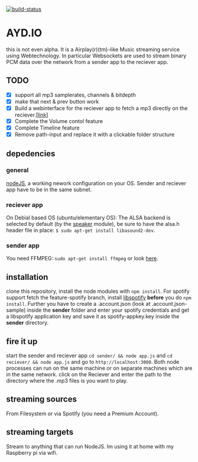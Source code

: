 [![build-status](https://www.codeship.io/projects/86761240-8122-0131-71c1-7e891b0bbb66/status)](https://www.codeship.io/projects/86761240-8122-0131-71c1-7e891b0bbb66/status)

# AYD.IO
this is not even alpha.
It is a Airplay(r)(tm)-like Music streaming service using Webtechnology. In particular Websockets are used to stream binary PCM data over the network from a sender app to the reciever app.

## TODO
- [x] support all mp3 samplerates, channels & bitdepth
- [x] make that next & prev button work
- [x] Build a webinterface for the reciever app to fetch a mp3 directly on the reciever.[[link](https://github.com/moolen/AYD.IO/issues/1)]
- [x] Complete the Volume contol feature
- [x] Complete Timeline feature
- [x] Remove path-input and replace it with a clickable folder structure

## depedencies
### general
[nodeJS](http://nodejs.org/download/), a working nework configuration on your OS. Sender and reciever app have to be in the same subnet.

### reciever app
On Debial based OS (ubuntu/elementary OS): The ALSA backend is selected by default (by the [speaker](https://npmjs.org/package/speaker) module), be sure to have the alsa.h header file in place: `$ sudo apt-get install libasound2-dev`.

### sender app
You need FFMPEG: `sudo apt-get install ffmpeg` or look [here](http://www.ffmpeg.org/download.html).

## installation
clone this repository, install the node modules with `npm install`. 
For spotify support fetch the feature-spotify branch, install [libspotify](https://developer.spotify.com/technologies/libspotify/) **before** you do `npm install`. Further you have to create a .account.json (look at .account.json-sample) inside the **sender** folder  and enter your spotify credentials and get a libspotify application key and save it as spotify-appkey.key inside the **sender** directory.

## fire it up
start the sender and reciever app `cd sender/ && node app.js` and `cd reciever/ && node app.js` and go to `http://localhost:3000`.
Both node processes can run on the same machine or on separate machines which are in the same network. 
click on the Reciever and enter the path to the directory where the .mp3 files is you want to play.

## streaming sources
From Filesystem or via Spotify (you need a Premium Account).

## streaming targets
Stream to anything that can run NodeJS.
Im using it at home with my Raspberry pi via wifi.
